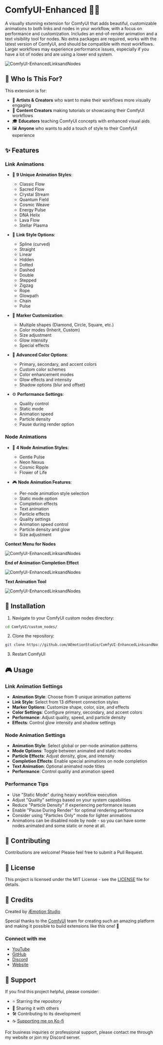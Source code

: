 # ComfyUI-Enhanced 🎨✨

A visually stunning extension for ComfyUI that adds beautiful, customizable animations to both links and nodes in your workflow, with a focus on performance and customization. Includes an end-of-render animation and a text visibility tool for nodes. No extra packages are required, works with the latest version of ComfyUI, and should be compatible with most workflows. Larger workflows may experience performance issues, especially if you have a lot of nodes and are using a lower end system.

![ComfyUI-EnhancedLinksandNodes](images/preview.webp)

## 👥 Who Is This For?

This extension is for:
- 🎨 **Artists & Creators** who want to make their workflows more visually engaging
- 🎥 **Content Creators** making tutorials or showcasing their ComfyUI workflows
- 🎓 **Educators** teaching ComfyUI concepts with enhanced visual aids
- 🖼️ **Anyone** who wants to add a touch of style to their ComfyUI experience

## ✨ Features

### Link Animations
- 🔄 **9 Unique Animation Styles**:
  - Classic Flow
  - Sacred Flow
  - Crystal Stream
  - Quantum Field
  - Cosmic Weave
  - Energy Pulse
  - DNA Helix
  - Lava Flow
  - Stellar Plasma

- 🎨 **Link Style Options**:
  - Spline (curved)
  - Straight
  - Linear
  - Hidden
  - Dotted
  - Dashed
  - Double
  - Stepped
  - Zigzag
  - Rope
  - Glowpath
  - Chain
  - Pulse

- 🎯 **Marker Customization**:
  - Multiple shapes (Diamond, Circle, Square, etc.)
  - Color modes (Inherit, Custom)
  - Size adjustment
  - Glow intensity
  - Special effects

- 🌈 **Advanced Color Options**:
  - Primary, secondary, and accent colors
  - Custom color schemes
  - Color enhancement modes
  - Glow effects and intensity
  - Shadow options (blur and offset)

- ⚙️ **Performance Settings**:
  - Quality control
  - Static mode
  - Animation speed
  - Particle density
  - Pause during render option

### Node Animations
- 💫 **4 Node Animation Styles**:
  - Gentle Pulse
  - Neon Nexus
  - Cosmic Ripple
  - Flower of Life

- 🎮 **Node Animation Features**:
  - Per-node animation style selection
  - Static mode option
  - Completion effects
  - Text animation
  - Particle effects
  - Quality settings
  - Animation speed control
  - Particle density and glow
  - Size adjustment

**Context Menu for Nodes**

![ComfyUI-EnhancedLinksandNodes](images/preview2.webp)

**End of Animation Completion Effect**

![ComfyUI-EnhancedLinksandNodes](images/preview3.webp)

**Text Animation Tool**

![ComfyUI-EnhancedLinksandNodes](images/preview4.webp)

## 🚀 Installation

1. Navigate to your ComfyUI custom nodes directory:
```bash
cd ComfyUI/custom_nodes/
```

2. Clone the repository:
```bash
git clone https://github.com/AEmotionStudio/ComfyUI-EnhancedLinksandNodes.git
```

3. Restart ComfyUI

## 🎮 Usage

### Link Animation Settings
- **Animation Style**: Choose from 9 unique animation patterns
- **Link Style**: Select from 13 different connection styles
- **Marker Options**: Customize shape, color, size, and effects
- **Color Settings**: Configure primary, secondary, and accent colors
- **Performance**: Adjust quality, speed, and particle density
- **Effects**: Control glow intensity and shadow settings

### Node Animation Settings
- **Animation Style**: Select global or per-node animation patterns
- **Mode Options**: Toggle between animated and static modes
- **Particle Effects**: Adjust density, glow, and intensity
- **Completion Effects**: Enable special animations on node completion
- **Text Animation**: Optional animated node titles
- **Performance**: Control quality and animation speed

### Performance Tips
- Use "Static Mode" during heavy workflow execution
- Adjust "Quality" settings based on your system capabilities
- Reduce "Particle Density" if experiencing performance issues
- Enable "Pause During Render" for optimal rendering performance
- Consider using "Particles Only" mode for lighter animations
- Animations can be disabled node by node - so you can have some nodes animated and some static or none at all.

## 🤝 Contributing

Contributions are welcome! Please feel free to submit a Pull Request.

## 📝 License

This project is licensed under the MIT License - see the [LICENSE](LICENSE) file for details.

## 🌟 Credits

Created by [Æmotion Studio](https://aemotionstudio.org/)

Special thanks to the [ComfyUI](https://github.com/comfyanonymous/ComfyUI) team for creating such an amazing platform and making it possible to build extensions like this one! 💫

### Connect with me
- [YouTube](https://www.youtube.com/@aemotionstudio/videos)
- [GitHub](https://github.com/AEmotionStudio/)
- [Discord](https://discord.gg/UzC9353mfp)
- [Website](https://aemotionstudio.org/)

## 💖 Support

If you find this project helpful, please consider:
- ⭐ Starring the repository
- 📢 Sharing it with others
- 🛠️ Contributing to its development
- ☕ [Supporting me on Ko-fi](https://ko-fi.com/aemotionstudio)

For business inquiries or professional support, please contact me through my website or join my Discord server.
